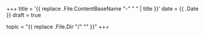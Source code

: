 +++
title = '{{ replace .File.ContentBaseName "-" " " | title }}'
date = {{ .Date }}
draft = true

topic = "{{ replace .File.Dir "/" "" }}" 
+++
